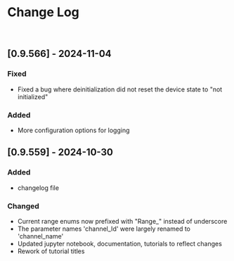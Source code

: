 # Change Log
<br/>

## [0.9.566] - 2024-11-04

### Fixed
- Fixed a bug where deinitialization did not reset the device state to "not initialized"

### Added
- More configuration options for logging

## [0.9.559] - 2024-10-30

### Added
- changelog file

### Changed
- Current range enums now prefixed with "Range_" instead of underscore
- The parameter names 'channel_Id' were largely renamed to 'channel_name'
- Updated jupyter notebook, documentation, tutorials to reflect changes
- Rework of tutorial titles
